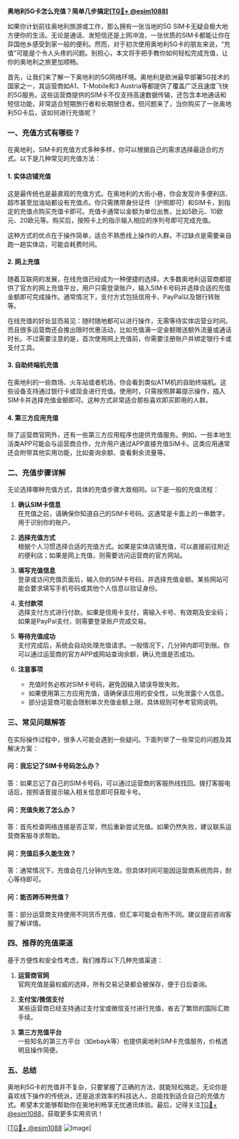 **奥地利5G卡怎么充值？简单几步搞定[[TG💪+ @esim1088](https://t.me/s/esim1088)]**

如果你计划前往奥地利旅游或工作，那么拥有一张当地的5G SIM卡无疑会极大地方便你的生活。无论是通话、发短信还是上网冲浪，一张优质的SIM卡都能让你在异国他乡感受到家一般的便利。然而，对于初次使用奥地利5G卡的朋友来说，“充值”可能是个令人头疼的问题。别担心，本文将手把手教你如何轻松完成充值，让你的奥地利之旅更加顺畅。

首先，让我们来了解一下奥地利的5G网络环境。奥地利是欧洲最早部署5G技术的国家之一，其运营商如A1、T-Mobile和3 Austria等都提供了覆盖广泛且速度飞快的5G服务。这些运营商提供的SIM卡不仅支持高速数据传输，还包含本地通话和短信功能，非常适合短期旅行者和长期居住者。但问题来了，当你购买了一张奥地利5G卡后，该如何进行充值呢？

### **一、充值方式有哪些？**
在奥地利，SIM卡的充值方式多种多样，你可以根据自己的需求选择最适合的方式。以下是几种常见的充值方法：

#### **1. 实体店铺充值**
这是最传统也是最直观的充值方式。在奥地利的大街小巷，你会发现许多便利店、超市甚至加油站都设有充值点。你只需携带身份证件（护照即可）和SIM卡，到指定的充值点购买充值卡即可。充值卡通常以金额为单位出售，比如5欧元、10欧元、20欧元等。购买后，按照卡上的指示输入相应的序列号即可完成充值。

这种方式的优点在于操作简单，适合不熟悉线上操作的人群。不过缺点是需要亲自跑一趟实体店，可能会耗费时间。

#### **2. 网上充值**
随着互联网的发展，在线充值已经成为一种便捷的选择。大多数奥地利运营商都提供了官方的网上充值平台，用户只需登录账户，输入SIM卡号码并选择合适的充值金额即可完成操作。通常情况下，支付方式包括信用卡、PayPal以及银行转账等。

在线充值的好处显而易见：随时随地都可以进行操作，无需等待实体店营业时间。而且很多运营商还会推出限时优惠活动，比如充值满一定金额赠送额外流量或通话时长。不过需要注意的是，首次使用网上充值前，你需要注册账户并绑定银行卡或支付工具。

#### **3. 自助终端机充值**
在奥地利的一些商场、火车站或者机场，你会看到类似ATM机的自助终端机。这些设备支持通过银行卡或现金进行充值。使用时，只需按照屏幕提示操作，插入SIM卡并选择充值金额即可。这种方式非常适合那些喜欢即买即用的人群。

#### **4. 第三方应用充值**
除了运营商官网外，还有一些第三方应用程序也提供充值服务。例如，一些本地生活类APP可能会与运营商合作，允许用户通过APP直接充值SIM卡。这类应用通常还会附带其他实用功能，比如查询余额、查看剩余流量等。

### **二、充值步骤详解**
无论选择哪种充值方式，具体的充值步骤大致相同。以下是一般的充值流程：

1. **确认SIM卡信息**  
   在充值之前，请确保你知道自己的SIM卡号码。这通常是卡面上的一串数字，用于识别你的账户。

2. **选择充值方式**  
   根据个人习惯选择合适的充值方式。如果是实体店铺充值，可以直接前往附近的便利店；如果是网上充值，则需要访问运营商的官方网站。

3. **填写充值信息**  
   登录或访问充值页面后，输入你的SIM卡号码，并选择充值金额。某些网站可能会要求填写手机号码或其他个人信息以验证身份。

4. **支付款项**  
   选择支付方式进行付款。如果是信用卡支付，需输入卡号、有效期及安全码；如果是PayPal支付，则需要登录账户完成交易。

5. **等待充值成功**  
   支付完成后，系统会自动处理充值请求。一般情况下，几分钟内即可到账。你可以通过运营商的官方APP或网站查询余额，确认充值是否成功。

6. **注意事项**  
   - 充值时务必核对SIM卡号码，避免因输入错误导致失败。
   - 如果使用第三方应用充值，请确保该应用的安全性，以免泄露个人信息。
   - 部分运营商可能会限制单次充值金额上限，具体规则可参考官网说明。

### **三、常见问题解答**
在实际操作过程中，很多人可能会遇到一些疑问。下面列举了一些常见的问题及其解决方案：

#### **问：我忘记了SIM卡号码怎么办？**
答：如果忘记了自己的SIM卡号码，可以通过运营商的客服热线找回。拨打客服电话后，按照语音提示输入相关信息即可获取卡号。

#### **问：充值失败了怎么办？**
答：首先检查网络连接是否正常，然后重新尝试充值。如果仍然失败，建议联系运营商客服寻求帮助。

#### **问：充值后多久能生效？**
答：通常情况下，充值会在几分钟内生效。但具体时间可能因运营商系统而异，耐心等待即可。

#### **问：能否跨币种充值？**
答：部分运营商支持使用不同货币充值，但汇率可能会有所不同。建议提前咨询客服了解详情。

### **四、推荐的充值渠道**
基于方便性和安全性考虑，我们推荐以下几种充值渠道：

1. **运营商官网**  
   官网充值是最权威的选择，所有交易记录都会被保存，便于日后查询。

2. **支付宝/微信支付**  
   某些运营商已经支持通过支付宝或微信支付进行充值，省去了繁琐的国际汇款手续。

3. **第三方充值平台**  
   一些知名的第三方平台（如ebayk等）也提供奥地利SIM卡充值服务，价格透明且操作简便。

### **五、总结**
奥地利5G卡的充值并不复杂，只要掌握了正确的方法，就能轻松搞定。无论你是喜欢线下操作的传统派，还是追求效率的科技达人，总能找到适合自己的充值方式。希望本文能够帮助你在奥地利畅享无忧通讯体验。最后，记得关注[TG💪+ @esim1088](https://t.me/s/esim1088)，获取更多实用资讯！

[[TG💪+ @esim1088](https://t.me/s/esim1088) ![Image](https://i.postimg.cc/4NQfJmqS/Snipaste-2025-05-13-00-14-12.png)]